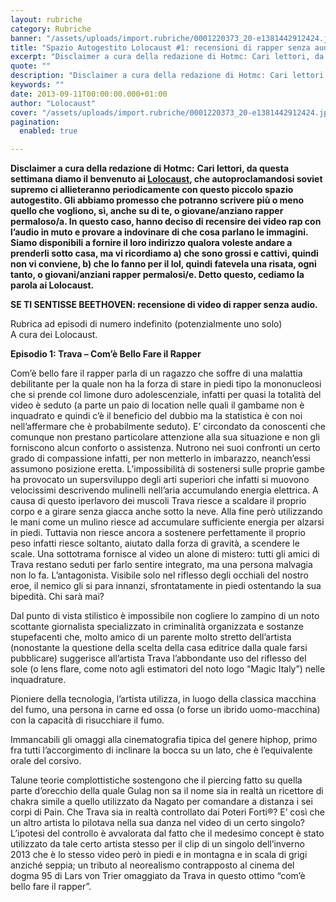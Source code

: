 ```yaml
---
layout: rubriche
category: Rubriche
banner: "/assets/uploads/import.rubriche/0001220373_20-e1381442912424.jpg"
title: "Spazio Autogestito Lolocaust #1: recensioni di rapper senza audio"
excerpt: "Disclaimer a cura della redazione di Hotmc: Cari lettori, da questa settimana diamo il benvenuto ai Lolocaust, che autoproclamandosi soviet supremo ci allieteranno periodicamente con questo piccolo spazio autogestito. Gli abbiamo promesso che potranno scrivere più o meno quello che vogliono, sì, anche su di te, o giovane/anziano rapper permaloso/a. In questo caso, hanno deciso di [&hellip"
quote: ""
description: "Disclaimer a cura della redazione di Hotmc: Cari lettori, da questa settimana diamo il benvenuto ai Lolocaust, che autoproclamandosi soviet supremo ci allieteranno periodicamente con questo piccolo spazio autogestito. Gli abbiamo promesso che potranno scrivere più o meno quello che vogliono, sì, anche su di te, o giovane/anziano rapper permaloso/a. In questo caso, hanno deciso di [&hellip"
keywords: ""
date: 2013-09-11T00:00:00.000+01:00
author: "Lolocaust"
cover: "/assets/uploads/import.rubriche/0001220373_20-e1381442912424.jpg"
pagination:
  enabled: true

---
```


**Disclaimer a cura della redazione di Hotmc:** **Cari lettori, da questa settimana diamo il benvenuto ai [Lolocaust](https://www.facebook.com/lolocaustofficial?ref=ts&fref=ts "https://www.facebook.com/lolocaustofficial?ref=ts&fref=ts"), che autoproclamandosi soviet supremo ci allieteranno periodicamente con questo piccolo spazio autogestito. Gli abbiamo promesso che potranno scrivere più o meno quello che vogliono, sì, anche su di te, o giovane/anziano rapper permaloso/a. In questo caso, hanno deciso di recensire dei video rap con l’audio in muto e provare a indovinare di che cosa parlano le immagini. Siamo disponibili a fornire il loro indirizzo qualora voleste andare a prenderli sotto casa, ma vi ricordiamo a) che sono grossi e cattivi, quindi non vi conviene, b) che lo fanno per il lol, quindi fatevela una risata, ogni tanto, o giovani/anziani rapper permalosi/e. Detto questo, cediamo la parola ai Lolocaust.**

  
**SE TI SENTISSE BEETHOVEN: recensione di video di rapper senza audio.** 
  
Rubrica ad episodi di numero indefinito (potenzialmente uno solo)  
A cura dei Lolocaust.

**Episodio 1: Trava – Com’è Bello Fare il Rapper**  

Com’è bello fare il rapper parla di un ragazzo che soffre di una malattia debilitante per la quale non ha la forza di stare in piedi tipo la mononucleosi che si prende col limone duro adolescenziale, infatti per quasi la totalità del video è seduto (a parte un paio di location nelle quali il gambame non è inquadrato e quindi c’è il beneficio del dubbio ma la statistica è con noi nell’affermare che è probabilmente seduto). E’ circondato da conoscenti che comunque non prestano particolare attenzione alla sua situazione e non gli forniscono alcun conforto o assistenza. Nutrono nei suoi confronti un certo grado di compassione infatti, per non metterlo in imbarazzo, neanch’essi assumono posizione eretta. L’impossibilità di sostenersi sulle proprie gambe ha provocato un supersviluppo degli arti superiori che infatti si muovono velocissimi descrivendo mulinelli nell’aria accumulando energia elettrica. A causa di questo iperlavoro dei muscoli Trava riesce a scaldare il proprio corpo e a girare senza giacca anche sotto la neve. Alla fine però utilizzando le mani come un mulino riesce ad accumulare sufficiente energia per alzarsi in piedi. Tuttavia non riesce ancora a sostenere perfettamente il proprio peso infatti riesce soltanto, aiutato dalla forza di gravità, a scendere le scale. Una sottotrama fornisce al video un alone di mistero: tutti gli amici di Trava restano seduti per farlo sentire integrato, ma una persona malvagia non lo fa. L’antagonista. Visibile solo nel riflesso degli occhiali del nostro eroe, il nemico gli si para innanzi, sfrontatamente in piedi ostentando la sua bipedità. Chi sarà mai?

Dal punto di vista stilistico è impossibile non cogliere lo zampino di un noto scottante giornalista specializzato in criminalità organizzata e sostanze stupefacenti che, molto amico di un parente molto stretto dell’artista (nonostante la questione della scelta della casa editrice dalla quale farsi pubblicare) suggerisce all’artista Trava l’abbondante uso del riflesso del sole (o lens flare, come noto agli estimatori del noto logo “Magic Italy”) nelle inquadrature.

Pioniere della tecnologia, l’artista utilizza, in luogo della classica macchina del fumo, una persona in carne ed ossa (o forse un ibrido uomo-macchina) con la capacità di risucchiare il fumo.

Immancabili gli omaggi alla cinematografia tipica del genere hiphop, primo fra tutti l’accorgimento di inclinare la bocca su un lato, che è l’equivalente orale del corsivo.

Talune teorie complottistiche sostengono che il piercing fatto su quella parte d’orecchio della quale Gulag non sa il nome sia in realtà un ricettore di chakra simile a quello utilizzato da Nagato per comandare a distanza i sei corpi di Pain. Che Trava sia in realtà controllato dai Poteri Forti®? E’ così che un altro artista lo pilotava nella sua danza nel video di un certo singolo? L’ipotesi del controllo è avvalorata dal fatto che il medesimo concept è stato utilizzato da tale certo artista stesso per il clip di un singolo dell’inverno 2013 che è lo stesso video però in piedi e in montagna e in scala di grigi anziché seppia; un tributo al neorealismo contrapposto al cinema del dogma 95 di Lars von Trier omaggiato da Trava in questo ottimo “com’è bello fare il rapper”.